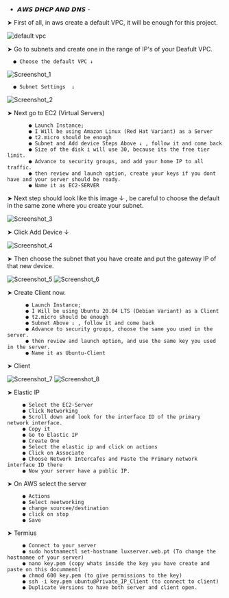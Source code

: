 - 𝘼𝙒𝙎 𝘿𝙃𝘾𝙋 𝘼𝙉𝘿 𝘿𝙉𝙎 -


➤ First of all, in aws create a default VPC, it will be enough for this project.

![default vpc](https://user-images.githubusercontent.com/85712710/146819084-f9565722-f2b0-49e1-9c60-3dc46e2dd7ee.png)

➤ Go to subnets and create one in the range of IP's of your Deafult VPC.
  
      ● Choose the default VPC ↓      
![Screenshot_1](https://user-images.githubusercontent.com/85712710/146819470-c684ffa7-f68b-4839-bf08-961510d603bd.png)
      
      ● Subnet Settings  ↓
      
![Screenshot_2](https://user-images.githubusercontent.com/85712710/146820177-6f51651b-70d2-4445-8c2d-1702b0ecbf8d.png)

➤ Next go to EC2 (Virtual Servers)
          
           ● Launch Instance;
           ● I Will be using Amazon Linux (Red Hat Variant) as a Server
           ● t2.micro should be enough
           ● Subnet and Add device Steps Above ↓ , follow it and come back
           ● Size of the disk i will use 30, because its the free tier limit.
           ● Advance to security groups, and add your home IP to all traffic.
           ● then review and launch option, create your keys if you dont have and your server should be ready.
           ● Name it as EC2-SERVER
           
➤ Next step should look like this image ↓ , be careful to choose the default in the same zone where you create your subnet.

![Screenshot_3](https://user-images.githubusercontent.com/85712710/146825227-be52e9de-7d51-46c6-841d-3755d19df38e.png)
       
  
➤ Click Add Device ↓

![Screenshot_4](https://user-images.githubusercontent.com/85712710/146825651-d2bde713-14c8-4759-9eef-3ae572a14419.png)

➤ Then choose the subnet that you have create and put the gateway IP of that new device.

![Screenshot_5](https://user-images.githubusercontent.com/85712710/146825917-49372d6f-12d9-436c-829b-4006e1d5e963.png)
![Screenshot_6](https://user-images.githubusercontent.com/85712710/146826027-f45e7243-e3d1-44d4-be9c-3726ce84c9cf.png)

➤ Create Client now.
          
          ● Launch Instance; 
          ● I Will be using Ubuntu 20.04 LTS (Debian Variant) as a Client
          ● t2.micro should be enough
          ● Subnet Above ↓ , follow it and come back
          ● Advance to security groups, choose the same you used in the server.
          ● then review and launch option, and use the same key you used in the server.
          ● Name it as Ubuntu-Client
 ➤ Client

![Screenshot_7](https://user-images.githubusercontent.com/85712710/146827104-2577f90a-d010-4f68-9e21-3342b4b1fadc.png)
![Screenshot_8](https://user-images.githubusercontent.com/85712710/146827273-5a1c61b9-6fcd-4df8-9285-187852af01ce.png)

 ➤ Elastic IP
 
         ● Select the EC2-Server
         ● Click Networking
         ● Scroll down and look for the interface ID of the primary network interface.
         ● Copy it
         ● Go to Elastic IP
         ● Create One
         ● Select the elastic ip and click on actions
         ● Click on Associate
         ● Choose Network Intercafes and Paste the Primary network interface ID there
         ● Now your server have a public IP.
 
➤ On AWS select the server
       
         ● Actions
         ● Select neetworking
         ● change sourcee/destination
         ● click on stop
         ● Save
 
 ➤ Termius 
 
         ● Connect to your server
         ● sudo hostnamectl set-hostname luxserver.web.pt (To change the hostnamee of your server)
         ● nano key.pem (copy whats inside the key you have create and paste on this documment(
         ● chmod 600 key.pem (to give permissions to the key)
         ● ssh -i key.pem ubuntu@Private_IP_Client (to connect to client)
         ● Duplicate Versions to have both server and client open.
         


 
